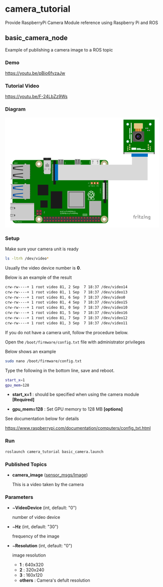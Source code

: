 # camera_tutorial

Provide RaspberryPi Camera Module reference using Raspberry Pi and ROS

## basic_camera_node

Example of publishing a camera image to a ROS topic

### Demo

https://youtu.be/pBio6fvzaJw

### Tutorial Video

https://youtu.be/F-24LbZz9Ws

### Diagram

![basic_camera](./diagram/basic_camera.png)

### Setup

Make sure your camera unit is ready

```bash
ls -ltrh /dev/video*
```

Usually the video device number is **0**.

Below is an example of the result

```bash
crw-rw----+ 1 root video 81, 2 Sep  7 18:37 /dev/video14
crw-rw----+ 1 root video 81, 1 Sep  7 18:37 /dev/video13
crw-rw----+ 1 root video 81, 6 Sep  7 18:37 /dev/video0
crw-rw----+ 1 root video 81, 4 Sep  7 18:37 /dev/video15
crw-rw----+ 1 root video 81, 0 Sep  7 18:37 /dev/video10
crw-rw----+ 1 root video 81, 5 Sep  7 18:37 /dev/video16
crw-rw----+ 1 root video 81, 7 Sep  7 18:37 /dev/video12
crw-rw----+ 1 root video 81, 3 Sep  7 18:37 /dev/video11
```

If you do not have a camera unit, follow the procedure below.

Open the ```/boot/firmware/config.txt``` file with administrator privileges 

Below shows an example

```bash
sudo nano /boot/firmware/config.txt
```

Type the following in the bottom line, save and reboot.

```bash
start_x=1
gpu_mem=128
```

- **start_x=1** : should be specified when using the camera module **[Required]**

- **gpu_mem=128** : Set GPU memory to 128 MB **[options]**

See documentation below for details

https://www.raspberrypi.com/documentation/computers/config_txt.html


### Run

```bash
roslaunch camera_tutorial basic_camera.launch
```

### Published Topics

- **camera_image** ([sensor_msgs/Image](http://docs.ros.org/en/noetic/api/sensor_msgs/html/msg/Image.html))

  This is a video taken by the camera

### Parameters

- ~**VideoDevice** (int, default: "0")
  
  number of video device
  
  
- ~**Hz** (int, default: "30")

  frequency of the image
  
  
- ~**Resolution** (int, default: "0")

  image resolution
  
  - **1** : 640x320
  - **2** : 320x240
  - **3** : 160x120
  - **others** : Camera's defult resolution
  
